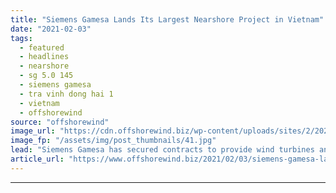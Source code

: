 ```yaml
---
title: "Siemens Gamesa Lands Its Largest Nearshore Project in Vietnam"
date: "2021-02-03"
tags: 
  - featured
  - headlines
  - nearshore
  - sg 5.0 145
  - siemens gamesa
  - tra vinh dong hai 1
  - vietnam
  - offshorewind
source: "offshorewind"
image_url: "https://cdn.offshorewind.biz/wp-content/uploads/sites/2/2021/02/03111008/Siemens-Gamesa-Lands-Its-Largest-Nearshore-Project-in-Vietnam.jpg"
image_fp: "/assets/img/post_thumbnails/41.jpg"
lead: "Siemens Gamesa has secured contracts to provide wind turbines and operations &#38; maintenance services"
article_url: "https://www.offshorewind.biz/2021/02/03/siemens-gamesa-lands-its-largest-nearshore-project-in-vietnam/"
---
```


---
